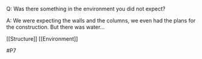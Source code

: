 Q: Was there something in the environment you did not expect?

A: We were expecting the walls and the columns, we even had the plans for the construction. But there was water...

[[Structure]]
[[Environment]]

#P7 